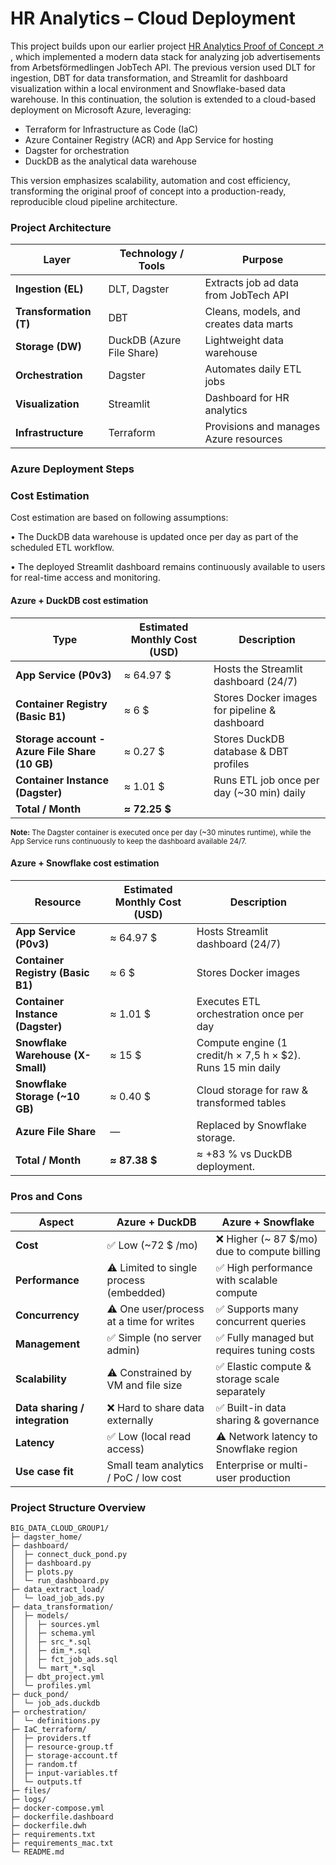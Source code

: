 # HR Analytics – Cloud Deployment  

This project builds upon our earlier project <a href="https://github.com/AlejandroHiroshima/Data_warehouse_grupp4_DE24" target="_blank" rel="noopener noreferrer">
  HR Analytics Proof of Concept ↗
</a>, which implemented a modern data stack for analyzing job advertisements from Arbetsförmedlingen JobTech API. 
The previous version used DLT for ingestion, DBT for data transformation, and Streamlit for dashboard visualization within a local environment and Snowflake-based data warehouse.
In this continuation, the solution is extended to a cloud-based deployment on Microsoft Azure, leveraging:
  
- Terraform for Infrastructure as Code (IaC)
- Azure Container Registry (ACR) and App Service for hosting
- Dagster for orchestration
- DuckDB as the analytical data warehouse
  
This version emphasizes scalability, automation and cost efficiency, transforming the original proof of concept into a production-ready, reproducible cloud pipeline architecture.

### Project Architecture ###
| **Layer**              | **Technology / Tools**    | **Purpose**                            |
| ---------------------- | ------------------------- | -------------------------------------- |
| **Ingestion (EL)**     | DLT, Dagster              | Extracts job ad data from JobTech API  |
| **Transformation (T)** | DBT                       | Cleans, models, and creates data marts |
| **Storage (DW)**       | DuckDB (Azure File Share) | Lightweight data warehouse             |
| **Orchestration**      | Dagster                   | Automates daily ETL jobs               |
| **Visualization**      | Streamlit                 | Dashboard for HR analytics             |
| **Infrastructure**     | Terraform                 | Provisions and manages Azure resources |

### Azure Deployment Steps ###

                                                                            
### Cost Estimation 

Cost estimation are based on following assumptions: 

•	The DuckDB data warehouse is updated once per day as part of the scheduled ETL workflow.

•	The deployed Streamlit dashboard remains continuously available to users for real-time access and monitoring.

#### Azure + DuckDB cost estimation ### 

| **Type**                | **Estimated Monthly Cost (USD)** | **Description**                                     |
| ---------------------------- | -------------------------- | --------------------------------------------- |
| **App Service (P0v3)**           | ≈ 64.97 $                |Hosts the Streamlit dashboard (24/7)                  |
| **Container Registry (Basic B1)**   | ≈ 6 $                | Stores Docker images for pipeline & dashboard |
| **Storage account - Azure File Share (10 GB)**     | ≈ 0.27 $                   | Stores DuckDB database & DBT profiles                     |
| **Container Instance (Dagster)** | ≈ 1.01 $                    | Runs ETL job once per day (~30 min) daily 
| **Total / Month**            | **≈ 72.25 $**            |                |

<sub>**Note:** The Dagster container is executed once per day (~30 minutes runtime), while the App Service runs continuously to keep the dashboard available 24/7.</sub>

#### Azure + Snowflake cost estimation

| Resource                          | Estimated Monthly Cost (USD) | Description                                 |
| --------------------------------- | ---------------------------- | ------------------------------------------- |
| **App Service (P0v3)**            | ≈ 64.97 $                     | Hosts Streamlit dashboard (24/7)        |
| **Container Registry (Basic B1)** | ≈ 6 $                    | Stores Docker images               |
| **Container Instance (Dagster)**  | ≈ 1.01 $                     | Executes ETL orchestration once per day    |
| **Snowflake Warehouse (X-Small)** | ≈ 15 $                    | Compute engine (1 credit/h × 7,5 h × $2). Runs 15 min daily    |
| **Snowflake Storage (~10 GB)**    | ≈ 0.40 $                      | Cloud storage for raw & transformed tables |
| **Azure File Share**              | —                            | Replaced by Snowflake storage.              |
| **Total / Month**                 | **≈ 87.38 $**                | ≈ +83 % vs DuckDB deployment.               |

### Pros and Cons 

| Aspect                         | **Azure + DuckDB**                       | **Azure + Snowflake**                        |
| ------------------------------ | ---------------------------------------- | -------------------------------------------- |
| **Cost**                       | ✅ Low (~72 $  /mo)                     | ❌ Higher (~ 87 $/mo) due to compute billing   |
| **Performance**                | ⚠️ Limited to single process (embedded)  | ✅ High performance with scalable compute     |
| **Concurrency**                | ⚠️ One user/process at a time for writes | ✅ Supports many concurrent queries           |
| **Management**                 | ✅ Simple (no server admin)               | ✅ Fully managed but requires tuning costs    |
| **Scalability**                | ⚠️ Constrained by VM and file size       | ✅ Elastic compute & storage scale separately |
| **Data sharing / integration** | ❌ Hard to share data externally          | ✅ Built-in data sharing & governance         |
| **Latency**                    | ✅ Low (local read access)                | ⚠️ Network latency to Snowflake region        |
| **Use case fit**               | Small team analytics / PoC / low cost    | Enterprise or multi-user production          |


### Project Structure Overview

``` 
BIG_DATA_CLOUD_GROUP1/
├─ dagster_home/
├─ dashboard/
│  ├─ connect_duck_pond.py
│  ├─ dashboard.py
│  ├─ plots.py
│  └─ run_dashboard.py
├─ data_extract_load/
│  └─ load_job_ads.py
├─ data_transformation/
│  ├─ models/
│  │  ├─ sources.yml
│  │  ├─ schema.yml
│  │  ├─ src_*.sql
│  │  ├─ dim_*.sql
│  │  ├─ fct_job_ads.sql
│  │  └─ mart_*.sql
│  ├─ dbt_project.yml
│  └─ profiles.yml
├─ duck_pond/
│  └─ job_ads.duckdb
├─ orchestration/
│  └─ definitions.py
├─ IaC_terraform/
│  ├─ providers.tf
│  ├─ resource-group.tf
│  ├─ storage-account.tf
│  ├─ random.tf
│  ├─ input-variables.tf
│  └─ outputs.tf
├─ files/
├─ logs/
├─ docker-compose.yml
├─ dockerfile.dashboard
├─ dockerfile.dwh
├─ requirements.txt
├─ requirements_mac.txt
└─ README.md

```

